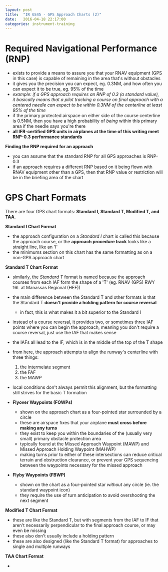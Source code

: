 ```yaml
---
layout: post
title:  "IR GS45 - GPS Approach Charts (2)"
date:   2016-04-18 22:17:00
categories: instrument-training
---
```


# Required Navigational Performance (RNP)

 - exists to provide a means to assure you that your RNAV equipment (GPS in this case) is capable of
   remaining in the area that's without obstacles
 - it gives you the precision you can expect, eg. 0.3NM, and how often you can expect it to be true,
   eg. 95% of the time
 - *example: if a GPS approach requires an RNP of 0.3 (a standard value), it basically means that a pilot
   tracking a course on final approach with a centered needle can expect to be within 0.3NM of the
   centerline at least 95% of the time*
 - if the primary protected airspace on either side of the course centerline is 0.5NM, then you have a
   high probability of *being* within this primary area if the needle says you're there
 - **all IFR-certified GPS units in airplanes at the time of this writing meet RNP-0.3 performance
   standards**

**Finding the RNP required for an approach**

 - you can assume that the standard RNP for all GPS approaches is RNP-0.3
 - if an approach requires a different RNP based on it being flown with RNAV equipment other than a GPS,
   then that RNP value or restriction will be in the briefing area of the chart

# GPS Chart Formats

There are four GPS chart formats: **Standard I, Standard T, Modified T, and TAA**.

**Standard I Chart Format**

 - the approach configuration on a *Standard I* chart is called this because the approach course, or
   the **approach procedure track** looks like a straight line, like an 'I'
 - the minimums section on this chart has the same formatting as on a non-GPS approach chart

**Standard T Chart Format**

 - similarly, the *Standard T* format is named because the approach courses from each IAF form the shape
   of a 'T' (eg. RNAV (GPS) RWY 16L at Manassas Regional (HEF))
 - the main difference between the Standard T and other formats is that the Standard T **doesn't provide
   a holding pattern for course reversal**
    - in fact, this is what makes it a bit superior to the Standard I
 - instead of a course reversal, it provides two, or sometimes three IAF points where you can begin the
   approach, meaning you don't require a course reversal, just use the IAF that makes sense
 - the IAFs all lead to the IF, which is in the middle of the top of the T shape
 - from here, the approach attempts to align the runway's centerline with three things:
    1. the intermeiate segment
    2. the FAF
    3. the MAWP
 - local conditions don't always permit this alignment, but the formatting still strives for the basic T
   formation

 - **Flyover Waypoints (FOWPs)**
    - shown on the approach chart as a four-pointed star surrounded by a circle
    - these are airspace fixes that your airplane **must cross before making any turns**
    - they exist to keep you within the boundaries of the (usually very small) primary obstacle
      protection area
    - typically found at the Missed Approach Waypoint (MAWP) and Missed Approach Holding Waypoint (MAHWP)
    - making turns prior to either of these intersections can reduce critical terrain and obstruction
      clearance, or prevent your GPS sequencing between the waypoints necessary for the missed approach
 - **Flyby Waypoints (FBWP)**
    - shown on the chart as a four-pointed star *without* any circle (ie. the standard waypoint icon)
    - they require the use of turn anticipation to avoid overshooting the next segment

**Modified T Chart Format**

 - these are like the Standard T, but with segments from the IAF to IF that aren't necessarily
   perpendicular to the final approach course, or may even be missing
 - these also don't usually include a holding pattern
 - these are also designed (like the Standard T format) for approaches to single and multiple runways

**TAA Chart Format**

 - 

